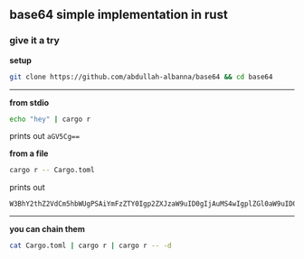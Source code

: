 ## base64 simple implementation in rust

### give it a try

**setup**

```bash
git clone https://github.com/abdullah-albanna/base64 && cd base64
```

---

**from stdio**

```bash
echo "hey" | cargo r 
```
prints out ```aGV5Cg==```


**from a file**
```bash
cargo r -- Cargo.toml
```

prints out 

```
W3BhY2thZ2VdCm5hbWUgPSAiYmFzZTY0Igp2ZXJzaW9uID0gIjAuMS4wIgplZGl0aW9uID0gIjIwMjEiCgpbZGVwZW5kZW5jaWVzXQpjbGFwID0geyB2ZXJzaW9uID0gIjQiLCBmZWF0dXJlID0gImRlcml2ZSIsIGZlYXR1cmVzID0gWyJkZXJpdmUiXSB9CmFueWhvdyA9ICIxIgoK
```

----

**you can chain them**

```bash
cat Cargo.toml | cargo r | cargo r -- -d
```
